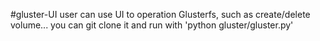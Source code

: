#gluster-UI
user can use UI to operation Glusterfs, such as create/delete volume...
you can git clone it and run with 'python gluster/gluster.py'
